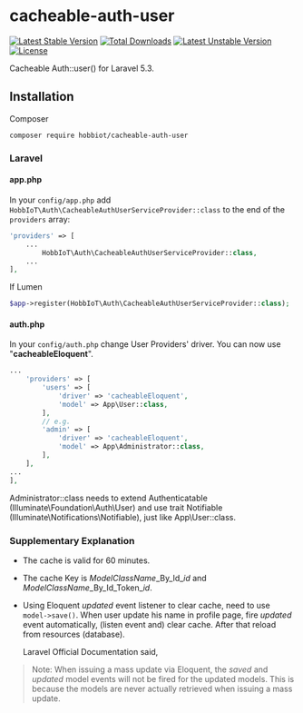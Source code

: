 # cacheable-auth-user
[![Latest Stable Version](https://poser.pugx.org/hobbiot/cacheable-auth-user/v/stable)](https://packagist.org/packages/hobbiot/cacheable-auth-user) [![Total Downloads](https://poser.pugx.org/hobbiot/cacheable-auth-user/downloads)](https://packagist.org/packages/hobbiot/cacheable-auth-user) [![Latest Unstable Version](https://poser.pugx.org/hobbiot/cacheable-auth-user/v/unstable)](https://packagist.org/packages/hobbiot/cacheable-auth-user) [![License](https://poser.pugx.org/hobbiot/cacheable-auth-user/license)](https://packagist.org/packages/hobbiot/cacheable-auth-user)

  Cacheable Auth::user() for Laravel 5.3.

## Installation
Composer  
```terminal
composer require hobbiot/cacheable-auth-user
```

### Laravel
#### app.php
In your `config/app.php` add `HobbIoT\Auth\CacheableAuthUserServiceProvider::class` to the end of the `providers` array:

```php
'providers' => [
    ...
        HobbIoT\Auth\CacheableAuthUserServiceProvider::class,
    ...
],
```

If Lumen

```php
$app->register(HobbIoT\Auth\CacheableAuthUserServiceProvider::class);
```

#### auth.php
In your `config/auth.php` change User Providers' driver. You can now use "__cacheableEloquent__".

```php
...
    'providers' => [
        'users' => [
            'driver' => 'cacheableEloquent',
            'model' => App\User::class,
        ],
		// e.g.
        'admin' => [
            'driver' => 'cacheableEloquent',
            'model' => App\Administrator::class,
        ],
    ],
...
],
```
Administrator::class needs to extend Authenticatable (Illuminate\\Foundation\\Auth\\User)  and use trait Notifiable (Illuminate\\Notifications\\Notifiable), just like App\\User::class.

### Supplementary Explanation
* The cache is valid for 60 minutes.
* The cache Key is _ModelClassName_\_By\_Id\__id_ and _ModelClassName_\_By\_Id\_Token\__id_.
* Using Eloquent _updated_ event listener to clear cache, need to use `model->save()`. When user update his name in profile page,
 fire _updated_ event automatically, (listen event and) clear cache. After that reload from resources (database).

  Laravel Official Documentation said,
>Note: When issuing a mass update via Eloquent, the _saved_ and _updated_ model events will not be fired for the updated models. This is because the models are never actually retrieved when issuing a mass update.
